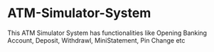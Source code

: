 # ATM-Simulator-System
This ATM Simulator System has functionalities like Opening Banking Account, Deposit, Withdrawl, MiniStatement, Pin Change etc
